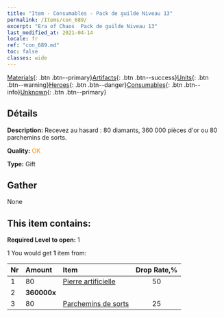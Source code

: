 ```yaml
---
title: "Item - Consumables - Pack de guilde Niveau 13"
permalink: /Items/con_689/
excerpt: "Era of Chaos  Pack de guilde Niveau 13"
last_modified_at: 2021-04-14
locale: fr
ref: "con_689.md"
toc: false
classes: wide
---
```

 [Materials](/fr/Items/){: .btn .btn--primary}[Artifacts](/fr/Items/Artifacts/){: .btn .btn--success}[Units](/fr/Items/Units/){: .btn .btn--warning}[Heroes](/fr/Items/Heroes/){: .btn .btn--danger}[Consumables](/fr/Items/Consumables/){: .btn .btn--info}[Unknown](/fr/Items/Unknown/){: .btn .btn--primary}

## Détails
 **Description:** Recevez au hasard : 80 diamants, 360 000 pièces d'or ou 80 parchemins de sorts.

 **Quality:** <span style="color: #FF8C00">OK</span>

 **Type:** Gift

## Gather

  None

## This item contains:

 **Required Level to open:** 1

 1 You would get **1** item  from:

  | Nr | Amount |     Item    | Drop Rate,% |
  |:---|:-------|:------------|:---------:|
  | 1 | 80 | [Pierre artificielle](/fr/Items/art_188/) | 50 | 
  | 2 |  **360000x** | <i class="fas fa-coins"/> |  | 25 | 
  | 3 | 80 | [Parchemins de sorts](/fr/Items/con_694/) | 25 | 
